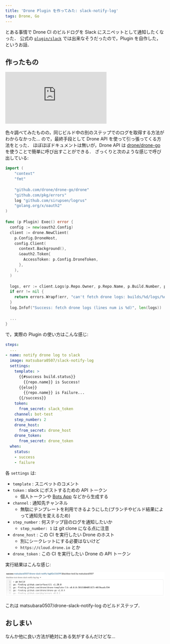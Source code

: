 ```yaml
---
title: 'Drone Plugin を作ってみた: slack-notify-log'
tags: Drone, Go
---
```


とある事情で Drone CI のビルドログを Slack にスニペットとして通知したくなった．
公式の [`plugin/slack`](https://github.com/drone-plugins/drone-slack) では出来なそうだったので，Plugin を自作した，というお話．

## 作ったもの

<iframe width="320" height="163" scrolling="no" frameborder="0" src="https://matsubara0507.github.io/my-github-cards/?target=matsubara0507/drone-slack-notify-log" ></iframe>

色々調べてみたものの，同じビルド中の別のステップでのログを取得する方法がわからなかった...
ので，最終手段として Drone API を使って引っ張ってくる方法をとった．
ほぼほぼドキュメントは無いが，Drone API は [drone/drone-go](https://github.com/drone/drone-go) を使うことで簡単に呼び出すことができる．
ざっくりと次のような感じで呼び出している:

```go
import (
	"context"
	"fmt"

	"github.com/drone/drone-go/drone"
	"github.com/pkg/errors"
	log "github.com/sirupsen/logrus"
	"golang.org/x/oauth2"
)

func (p Plugin) Exec() error {
  config := new(oauth2.Config)
  client := drone.NewClient(
    p.Config.DroneHost,
    config.Client(
      context.Background(),
      &oauth2.Token{
        AccessToken: p.Config.DroneToken,
      },
    ),
  )

  logs, err := client.Logs(p.Repo.Owner, p.Repo.Name, p.Build.Number, p.Build.Stage, p.Config.StepNum)
  if err != nil {
    return errors.Wrapf(err, "can't fetch drone logs: builds/%d/logs/%d/%d", p.Build.Number, p.Build.Stage, p.Config.StepNum)
  }
  log.Infof("Success: fetch drone logs (lines num is %d)", len(logs))

  ...
}
```

で，実際の Plugin の使い方はこんな感じ:

```yaml
steps:
  ...
- name: notify drone log to slack
  image: matsubara0507/slack-notify-log
  settings:
    template: >
      {{#success build.status}}
        {{repo.name}} is Success!
      {{else}}
        {{repo.name}} is Failure...
      {{/success}}
    token:
      from_secret: slack_token
    channel: bot-test
    step_number: 2
    drone_host:
      from_secret: drone_host
    drone_token:
      from_secret: drone_token
  when:
    status:
    - success
    - failure
```

各 `settings` は:

- `template` : スニペットのコメント
- `token` : slack にポストするための API トークン
    - 個人トークンや [Bots App](https://slack.com/apps/A0F7YS25R-bots) などから生成する
- `channel` : 通知先チャンネル
    - 無駄にテンプレートを利用できるようにした(ブランチやビルド結果によって通知先を変えるため)
- `step_number` : 何ステップ目のログを通知したいか
    - `step_number: 1` は git clone になる点に注意
- `drone_host` : この CI を実行したい Drone のホスト
    - 別にシークレットにする必要はないけど
    - `https://cloud.drone.io` とか
- `drone_token` : この CI を実行したい Drone の API トークン

実行結果はこんな感じ:

![](/assets/create-drone-slack-notify-log/example.jpg)

これは matsubara0507/drone-slack-notify-log のビルドステップ．

## おしまい

なんか他に良い方法が絶対にある気がするんだけどな...
